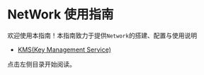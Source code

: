 # NetWork 使用指南

欢迎使用本指南！本指南致力于提供`Network`的搭建、配置与使用说明

- [KMS(Key Management Service)](./kms/basic/guide)

点击左侧目录开始阅读。
